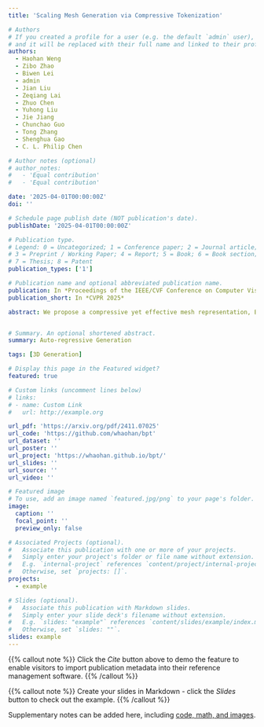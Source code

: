 ```yaml
---
title: 'Scaling Mesh Generation via Compressive Tokenization'

# Authors
# If you created a profile for a user (e.g. the default `admin` user), write the username (folder name) here
# and it will be replaced with their full name and linked to their profile.
authors:
  - Haohan Weng
  - Zibo Zhao
  - Biwen Lei
  - admin
  - Jian Liu
  - Zeqiang Lai
  - Zhuo Chen
  - Yuhong Liu
  - Jie Jiang
  - Chunchao Guo
  - Tong Zhang
  - Shenghua Gao
  - C. L. Philip Chen

# Author notes (optional)
# author_notes:
#   - 'Equal contribution'
#   - 'Equal contribution'

date: '2025-04-01T00:00:00Z'
doi: ''

# Schedule page publish date (NOT publication's date).
publishDate: '2025-04-01T00:00:00Z'

# Publication type.
# Legend: 0 = Uncategorized; 1 = Conference paper; 2 = Journal article;
# 3 = Preprint / Working Paper; 4 = Report; 5 = Book; 6 = Book section;
# 7 = Thesis; 8 = Patent
publication_types: ['1']

# Publication name and optional abbreviated publication name.
publication: In *Proceedings of the IEEE/CVF Conference on Computer Vision and Pattern Recognition (CVPR) 2025*
publication_short: In *CVPR 2025*

abstract: We propose a compressive yet effective mesh representation, Blocked and Patchified Tokenization (BPT), facilitating the generation of meshes exceeding 8k faces. BPT compresses mesh sequences by employing block-wise indexing and patch aggregation, reducing their length by approximately 75% compared to the original sequences. This compression milestone unlocks the potential to utilize mesh data with significantly more faces, thereby enhancing detail richness and improving generation robustness. Empowered with the BPT, we have built a foundation mesh generative model training on scaled mesh data to support flexible control for point clouds and images. Our model demonstrates the capability to generate meshes with intricate details and accurate topology, achieving SoTA performance on mesh generation and reaching the level for direct product usage.


# Summary. An optional shortened abstract.
summary: Auto-regressive Generation

tags: [3D Generation]

# Display this page in the Featured widget?
featured: true

# Custom links (uncomment lines below)
# links:
# - name: Custom Link
#   url: http://example.org

url_pdf: 'https://arxiv.org/pdf/2411.07025'
url_code: 'https://github.com/whaohan/bpt'
url_dataset: ''
url_poster: ''
url_project: 'https://whaohan.github.io/bpt/'
url_slides: ''
url_source: ''
url_video: ''

# Featured image
# To use, add an image named `featured.jpg/png` to your page's folder.
image:
  caption: ''
  focal_point: ''
  preview_only: false

# Associated Projects (optional).
#   Associate this publication with one or more of your projects.
#   Simply enter your project's folder or file name without extension.
#   E.g. `internal-project` references `content/project/internal-project/index.md`.
#   Otherwise, set `projects: []`.
projects:
  - example

# Slides (optional).
#   Associate this publication with Markdown slides.
#   Simply enter your slide deck's filename without extension.
#   E.g. `slides: "example"` references `content/slides/example/index.md`.
#   Otherwise, set `slides: ""`.
slides: example
---
```


{{% callout note %}}
Click the _Cite_ button above to demo the feature to enable visitors to import publication metadata into their reference management software.
{{% /callout %}}

{{% callout note %}}
Create your slides in Markdown - click the _Slides_ button to check out the example.
{{% /callout %}}

Supplementary notes can be added here, including [code, math, and images](https://openaccess.thecvf.com/content/CVPR2023/supplemental/Yang_Neural_Vector_Fields_CVPR_2023_supplemental.pdf).

